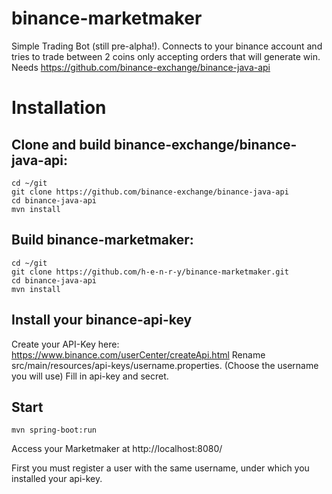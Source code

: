 # binance-marketmaker
Simple Trading Bot (still pre-alpha!). Connects to your binance account and tries to trade between 2 coins only accepting orders that will generate win. Needs https://github.com/binance-exchange/binance-java-api

Installation
============

## Clone and build binance-exchange/binance-java-api:

	cd ~/git
	git clone https://github.com/binance-exchange/binance-java-api
	cd binance-java-api
	mvn install
	
## Build binance-marketmaker:
	cd ~/git
	git clone https://github.com/h-e-n-r-y/binance-marketmaker.git
	cd binance-java-api
	mvn install

## Install your binance-api-key

Create your API-Key here: https://www.binance.com/userCenter/createApi.html
Rename src/main/resources/api-keys/username.properties. (Choose the username you will use)
Fill in api-key and secret.

## Start
	mvn spring-boot:run
	
Access your Marketmaker at http://localhost:8080/

First you must register a user with the same username, under which you installed your api-key.
